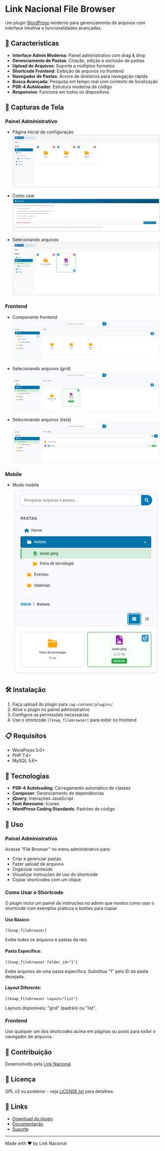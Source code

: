 # Link Nacional File Browser

Um plugin [WordPress](https://www.linknacional.com.br/wordpress/) moderno para gerenciamento de arquivos com interface intuitiva e funcionalidades avançadas.

## 🚀 Características

- **Interface Admin Moderna**: Painel administrativo com drag & drop
- **Gerenciamento de Pastas**: Criação, edição e exclusão de pastas
- **Upload de Arquivos**: Suporte a múltiplos formatos
- **Shortcode Frontend**: Exibição de arquivos no frontend
- **Navegador de Pastas**: Árvore de diretórios para navegação rápida
- **Busca Avançada**: Pesquisa em tempo real com contexto de localização
- **PSR-4 Autoloader**: Estrutura moderna de código
- **Responsivo**: Funciona em todos os dispositivos

## 📸 Capturas de Tela

### Painel Administrativo

- Página inicial de configuração  
  ![Página inicial de configuração](includes/assets/screenshots/pagina-inicial-de-configuração.png)

- Como usar  
  ![Como usar](includes/assets/screenshots/como-usar.png)

- Selecionando arquivos  
  ![Selecionando arquivos](includes/assets/screenshots/selecionando-arquivos.png)

### Frontend

- Componente frontend  
  ![Componente frontend](includes/assets/screenshots/componenete-frontend.png)

- Selecionando arquivos (grid)  
  ![Selecionando arquivos frontend](includes/assets/screenshots/selecionando-arquivos-frontend.png)
  
- Selecionando arquivos (lista)  
  ![Selecionando arquivos modo lista frontend](includes/assets/screenshots/selecionando-arquivos-modo-lista-frontend.png)

### Mobile
- Modo mobile  
  ![Modo mobile](includes/assets/screenshots/modo-mobile.png)

## 🛠️ Instalação

1. Faça upload do plugin para `/wp-content/plugins/`
2. Ative o plugin no painel administrativo
3. Configure as permissões necessárias
4. Use o shortcode `[lknwp_filebrowser]` para exibir no frontend

## 📋 Requisitos

- WordPress 5.0+
- PHP 7.4+
- MySQL 5.6+

## 🔧 Tecnologias

- **PSR-4 Autoloading**: Carregamento automático de classes
- **Composer**: Gerenciamento de dependências
- **jQuery**: Interações JavaScript
- **Font Awesome**: Ícones
- **WordPress Coding Standards**: Padrões de código

## 📝 Uso

### Painel Administrativo
Acesse "File Browser" no menu administrativo para:
- Criar e gerenciar pastas
- Fazer upload de arquivos
- Organizar conteúdo
- Visualizar instruções de uso do shortcode
- Copiar shortcodes com um clique

### Como Usar o Shortcode

O plugin inclui um painel de instruções no admin que mostra como usar o shortcode com exemplos práticos e botões para copiar.

#### Uso Básico:
```
[lknwp_filebrowser]
```
Exibe todos os arquivos e pastas da raiz.

#### Pasta Específica:
```
[lknwp_filebrowser folder_id="1"]
```
Exibe arquivos de uma pasta específica. Substitua "1" pelo ID da pasta desejada.

#### Layout Diferente:
```
[lknwp_filebrowser layout="list"]
```
Layouts disponíveis: "grid" (padrão) ou "list".

### Frontend
Use qualquer um dos shortcodes acima em páginas ou posts para exibir o navegador de arquivos.

## 🤝 Contribuição

Desenvolvido pela [Link Nacional](https://www.linknacional.com.br/)

## 📄 Licença

GPL v2 ou posterior - veja [LICENSE.txt](LICENSE.txt) para detalhes.

## 🔗 Links

- [Download do plugin](https://github.com/LinkNacional/lknwp-filebrowser/releases/)
- [Documentação](https://www.linknacional.com.br/wordpress/plugins/)
- [Suporte](https://www.linknacional.com.br/wordpress/suporte/)

---

Made with ❤️ by Link Nacional

